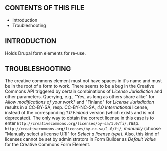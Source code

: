 CONTENTS OF THIS FILE
---------------------
* Introduction
* Troubleshooting

INTRODUCTION
------------

Holds Drupal form elements for re-use.

TROUBLESHOOTING
---------------

The creative commons element must not have spaces in it's name and must be in
the root of a form to work.
There seems to be a bug in the Creative Commons API triggered by certain
combinations of _License Jurisdiction_ and other parameters. Querying, e.g.,
"Yes, as long as others share alike" for _Allow modifications of your work?_
and "Finland" for _License Jurisdiction_ results in a CC-BY-SA, resp.
CC-BY-NC-SA, _4.0 International_ license, instead of the corresponding _1.0
Finland_ version (which exists and is not deprecated). The only way to obtain
the correct license in this case is to enter
`http://creativecommons.org/licenses/by-sa/1.0/fi/`, resp.
`http://creativecommons.org/licenses/by-nc-sa/1.0/fi/`, _manually_ (choose
"Manually select a license URI" for _Select a license type_). Also, this kind
of licenses cannot be set by administrators in Form Builder as _Default Value_
for the Creative Commons Form Element.
